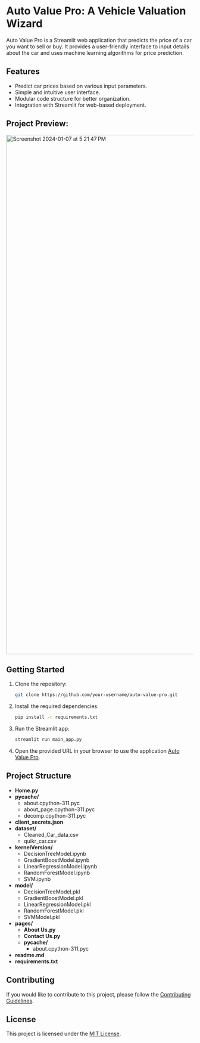 # Auto Value Pro: A Vehicle Valuation Wizard

Auto Value Pro is a Streamlit web application that predicts the price of a car you want to sell or buy. It provides a user-friendly interface to input details about the car and uses machine learning algorithms for price prediction.

## Features

- Predict car prices based on various input parameters.
- Simple and intuitive user interface.
- Modular code structure for better organization.
- Integration with Streamlit for web-based deployment.

## Project Preview:
<img width="1394" alt="Screenshot 2024-01-07 at 5 21 47 PM" src="https://github.com/hitaarthh/Auto-Value-Pro/assets/91147942/a9ba35b6-3c4b-4899-bacf-a1c5a230c82b">


## Getting Started

1. Clone the repository:

    ```bash
    git clone https://github.com/your-username/auto-value-pro.git
    ```

2. Install the required dependencies:

    ```bash
    pip install -r requirements.txt
    ```

3. Run the Streamlit app:

    ```bash
    streamlit run main_app.py
    ```

4. Open the provided URL in your browser to use the application [Auto Value Pro](https://autovaluepro.streamlit.app/).

## Project Structure

- **Home.py**
- **__pycache__/**
  - about.cpython-311.pyc
  - about_page.cpython-311.pyc
  - decomp.cpython-311.pyc
- **client_secrets.json**
- **dataset/**
  - Cleaned_Car_data.csv
  - quikr_car.csv
- **kernelVersion/**
  - DecisionTreeModel.ipynb
  - GradientBoostModel.ipynb
  - LinearRegressionModel.ipynb
  - RandomForestModel.ipynb
  - SVM.ipynb
- **model/**
  - DecisionTreeModel.pkl
  - GradientBoostModel.pkl
  - LinearRegressionModel.pkl
  - RandomForestModel.pkl
  - SVMModel.pkl
- **pages/**
  - **About Us.py**
  - **Contact Us.py**
  - **__pycache__/**
    - about.cpython-311.pyc
- **readme.md**
- **requirements.txt**




## Contributing

If you would like to contribute to this project, please follow the [Contributing Guidelines](CONTRIBUTING.md).

## License

This project is licensed under the [MIT License](LICENSE).
